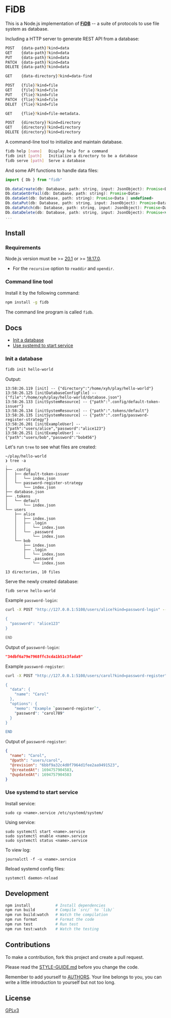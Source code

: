 # FiDB

This is a Node.js implementation of [**FiDB**](https://fidb.app)
-- a suite of protocols to use file system as database.

Including a HTTP server to generate REST API from a database:

```bash
POST   {data-path}?kind=data
GET    {data-path}?kind=data
PUT    {data-path}?kind=data
PATCH  {data-path}?kind=data
DELETE {data-path}?kind=data

GET    {data-directory}?kind=data-find

POST   {file}?kind=file
GET    {file}?kind=file
PUT    {flie}?kind=file
PATCH  {flie}?kind=file
DELET  {flie}?kind=file

GET    {flie}?kind=file-metadata.

POST   {directory}?kind=directory
GET    {directory}?kind=directory
DELETE {directory}?kind=directory
```

A command-line tool to initialize and maintain database.

```sh
fidb help [name]   Display help for a command
fidb init [path]   Initialize a directory to be a database
fidb serve [path]  Serve a database
```

And some API functions to handle data files:

```js
import { Db } from "fidb"

Db.dataCreate(db: Database, path: string, input: JsonObject): Promise<Data>
Db.dataGetOrFail(db: Database, path: string): Promise<Data>
Db.dataGet(db: Database, path: string): Promise<Data | undefined>
Db.dataPut(db: Database, path: string, input: JsonObject): Promise<Data>
Db.dataPatch(db: Database, path: string, input: JsonObject): Promise<Data>
Db.dataDelete(db: Database, path: string, input: JsonObject): Promise<void>
...
```

## Install

### Requirements

Node.js version must
be >= [20.1](https://nodejs.org/en/blog/release/v20.1.0)
or >= [18.17.0](https://nodejs.org/en/blog/release/v18.17.0).

- For the `recursive` option to `readdir` and `opendir`.

### Command line tool

Install it by the following command:

```sh
npm install -g fidb
```

The command line program is called `fidb`.

## Docs

- [Init a database](#init-a-database)
- [Use systemd to start service](#use-systemd-to-start-service)

### Init a database

```sh
fidb init hello-world
```

Output:

```
13:58:26.119 [init] -- {"directory":"/home/xyh/play/hello-world"}
13:58:26.125 [initDatabaseConfigFile] -- {"file":"/home/xyh/play/hello-world/database.json"}
13:58:26.133 [initSystemResource] -- {"path":".config/default-token-issuer"}
13:58:26.134 [initSystemResource] -- {"path":".tokens/default"}
13:58:26.135 [initSystemResource] -- {"path":".config/password-register-strategy"}
13:58:26.201 [initExampleUser] -- {"path":"users/alice","password":"alice123"}
13:58:26.251 [initExampleUser] -- {"path":"users/bob","password":"bob456"}
```

Let's run `tree` to see what files are created:

```
~/play/hello-world
❯ tree -a
.
├── .config
│   ├── default-token-issuer
│   │   └── index.json
│   └── password-register-strategy
│       └── index.json
├── database.json
├── .tokens
│   └── default
│       └── index.json
└── users
    ├── alice
    │   ├── index.json
    │   ├── .login
    │   │   └── index.json
    │   └── .password
    │       └── index.json
    └── bob
        ├── index.json
        ├── .login
        │   └── index.json
        └── .password
            └── index.json

13 directories, 10 files
```

Serve the newly created database:

```sh
fidb serve hello-world
```

Example `password-login`:

```sh
curl -X POST "http://127.0.0.1:5108/users/alice?kind=password-login" --data-binary @-<< END

{
  "password": "alice123"
}

END
```

Output of `password-login`:

```json
"34dbf6a79e7968ffc3cda1b51c3fada9"
```

Example `password-register`:

```sh
curl -X POST "http://127.0.0.1:5108/users/carol?kind=password-register" --data-binary @-<< END

{
  "data": {
    "name": "Carol"
  },
  "options": {
    "memo": "Example `password-register`",
    "password": "carol789"
  }
}

END
```

Output of `password-register`:

```json
{
  "name": "Carol",
  "@path": "users/carol",
  "@revision": "6bbf9a32c4d0f7964d1fee2aa9491523",
  "@createdAt": 1694757904583,
  "@updatedAt": 1694757904583
}
```

### Use systemd to start service

Install service:

```
sudo cp <name>.service /etc/systemd/system/
```

Using service:

```
sudo systemctl start <name>.service
sudo systemctl enable <name>.service
sudo systemctl status <name>.service
```

To view log:

```
journalctl -f -u <name>.service
```

Reload systemd config files:

```
systemctl daemon-reload
```

## Development

```sh
npm install           # Install dependencies
npm run build         # Compile `src/` to `lib/`
npm run build:watch   # Watch the compilation
npm run format        # Format the code
npm run test          # Run test
npm run test:watch    # Watch the testing
```

## Contributions

To make a contribution, fork this project and create a pull request.

Please read the [STYLE-GUIDE.md](STYLE-GUIDE.md) before you change the code.

Remember to add yourself to [AUTHORS](AUTHORS).
Your line belongs to you, you can write a little
introduction to yourself but not too long.

## License

[GPLv3](LICENSE)
